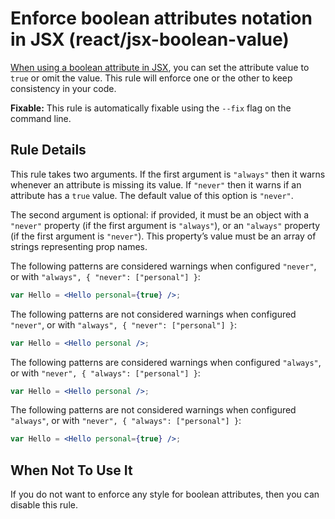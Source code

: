 # Enforce boolean attributes notation in JSX (react/jsx-boolean-value)

[When using a boolean attribute in JSX](https://facebook.github.io/react/docs/jsx-in-depth.html#boolean-attributes), you can set the attribute value to `true` or omit the value. This rule will enforce one or the other to keep consistency in your code.

**Fixable:** This rule is automatically fixable using the `--fix` flag on the command line.

## Rule Details

This rule takes two arguments. If the first argument is `"always"` then it warns whenever an attribute is missing its value. If `"never"` then it warns if an attribute has a `true` value. The default value of this option is `"never"`.

The second argument is optional: if provided, it must be an object with a `"never"` property (if the first argument is `"always"`), or an `"always"` property (if the first argument is `"never"`). This property’s value must be an array of strings representing prop names.

The following patterns are considered warnings when configured `"never"`, or with `"always", { "never": ["personal"] }`:

```jsx
var Hello = <Hello personal={true} />;
```

The following patterns are not considered warnings when configured `"never"`, or with `"always", { "never": ["personal"] }`:

```jsx
var Hello = <Hello personal />;
```

The following patterns are considered warnings when configured `"always"`, or with `"never", { "always": ["personal"] }`:

```jsx
var Hello = <Hello personal />;
```

The following patterns are not considered warnings when configured `"always"`, or with `"never", { "always": ["personal"] }`:

```jsx
var Hello = <Hello personal={true} />;
```

## When Not To Use It

If you do not want to enforce any style for boolean attributes, then you can disable this rule.

